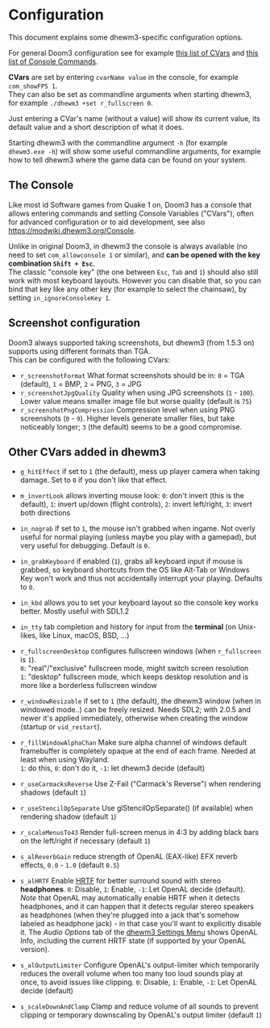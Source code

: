# Configuration

This document explains some dhewm3-specific configuration options.

For general Doom3 configuration see for example [this list of CVars](https://modwiki.dhewm3.org/CVars_%28Doom_3%29)
and [this list of Console Commands](https://modwiki.dhewm3.org/Commands_%28Doom_3%29).

**CVars** are set by entering `cvarName value` in the console, for example `com_showFPS 1`.  
They can also be set as commandline arguments when starting dhewm3, for example `./dhewm3 +set r_fullscreen 0`.

Just entering a CVar's name (without a value) will show its current value, its default value
and a short description of what it does.

Starting dhewm3 with the commandline argument `-h` (for example `dhewm3.exe -h`) will show some
useful commandline arguments, for example how to tell dhewm3 where the game data can be found on your system.

## The Console

Like most id Software games from Quake 1 on, Doom3 has a console that allows entering commands 
and setting Console Variables ("CVars"), often for advanced configuration or to aid development,
see also https://modwiki.dhewm3.org/Console.  

Unlike in original Doom3, in dhewm3 the console is always available (no need to set `com_allowconsole 1`
or similar), and **can be opened with the key combination `Shift + Esc`**.  
The classic "console key" (the one between `Esc`, `Tab` and `1`) should also still work with
most keyboard layouts. However you can disable that, so you can bind that key like any other key
(for example to select the chainsaw), by setting `in_ignoreConsoleKey 1`.

## Screenshot configuration

Doom3 always supported taking screenshots, but dhewm3 (from 1.5.3 on) supports using different
formats than TGA.  
This can be configured with the following CVars:

- `r_screenshotFormat` What format screenshots should be in:
  `0` = TGA (default), `1` = BMP, `2` = PNG, `3` = JPG
- `r_screenshotJpgQuality` Quality when using JPG screenshots (`1` - `100`). Lower value means smaller
   image file but worse quality (default is `75`)
- `r_screenshotPngCompression` Compression level when using PNG screenshots (`0` - `9`). Higher levels
  generate smaller files, but take noticeably longer; `3` (the default) seems to be a good compromise.

## Other CVars added in dhewm3

- `g_hitEffect` if set to `1` (the default), mess up player camera when taking damage.
   Set to `0` if you don't like that effect.

- `m_invertLook` allows inverting mouse look: `0`: don't invert (this is the default),
  `1`: invert up/down (flight controls), `2`: invert left/right, `3`: invert both directions

- `in_nograb` if set to `1`, the mouse isn't grabbed when ingame. Not overly useful for normal playing
  (unless maybe you play with a gamepad), but very useful for debugging. Default is `0`.

- `in_grabKeyboard` if enabled (`1`), grabs all keyboard input if mouse is grabbed, so keyboard shortcuts
  from the OS like Alt-Tab or Windows Key won't work and thus not accidentally interrupt your playing.
  Defaults to `0`.

- `in_kbd` allows you to set your keyboard layout so the console key works better. Mostly useful with SDL1.2
- `in_tty` tab completion and history for input from the **terminal** (on Unix-likes, like Linux, macOS, BSD, ...)

- `r_fullscreenDesktop` configures fullscreen windows (when `r_fullscreen` is `1`).  
  `0`: "real"/"exclusive" fullscreen mode, might switch screen resolution  
  `1`: "desktop" fullscreen mode, which keeps desktop resolution and is more like a borderless fullscreen window
- `r_windowResizable` if set to `1` (the default), the dhewm3 window (when in windowed mode..)
   can be freely resized. Needs SDL2; with 2.0.5 and newer it's applied immediately, otherwise when
   creating the window (startup or `vid_restart`).
- `r_fillWindowAlphaChan` Make sure alpha channel of windows default framebuffer is completely opaque
  at the end of each frame. Needed at least when using Wayland.  
  `1`: do this, `0`: don't do it, `-1`: let dhewm3 decide (default)

- `r_useCarmacksReverse` Use Z-Fail ("Carmack's Reverse") when rendering shadows (default `1`)
- `r_useStencilOpSeparate` Use glStencilOpSeparate() (if available) when rendering shadow (default `1`)
- `r_scaleMenusTo43` Render full-screen menus in 4:3 by adding black bars on the left/right if necessary (default `1`)

- `s_alReverbGain` reduce strength of OpenAL (EAX-like) EFX reverb effects, `0.0` - `1.0` (default `0.5`)
- `s_alHRTF` Enable [HRTF](https://en.wikipedia.org/w/index.php?title=Head-related_transfer_function)
   for better surround sound with stereo **headphones**. `0`: Disable, `1`: Enable, `-1`: Let OpenAL decide (default).  
   *Note* that OpenAL may automatically enable HRTF when it detects headphones, and it can happen that
   it detects regular stereo speakers as headphones (when they're plugged into a jack that's somehow
   labeled as headphone jack) - in that case you'll want to explicitly disable it.
   The *Audio Options* tab of the [dhewm3 Settings Menu](#dhewm3-settings-menu) shows OpenAL Info,
   including the current HRTF state (if supported by your OpenAL version).
- `s_alOutputLimiter` Configure OpenAL's output-limiter which temporarily reduces the overall volume
  when too many too loud sounds play at once, to avoid issues like clipping. `0`: Disable, `1`: Enable, `-1`: Let OpenAL decide (default)
- `s_scaleDownAndClamp` Clamp and reduce volume of all sounds to prevent clipping or temporary downscaling by OpenAL's output limiter (default `1`)